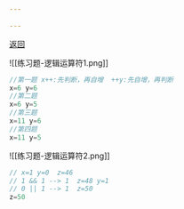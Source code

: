 ```yaml
---
 
---
```

[返回](练习题.md)

![[练习题-逻辑运算符1.png]]
```java
//第一题 x++:先判断，再自增  ++y:先自增，再判断
x=6 y=6
//第二题
x=6 y=5
//第三题
x=11 y=6
//第四题
x=11 y=5
```
![[练习题-逻辑运算符2.png]]
```java
// x=1 y=0  z=46
// 1 && 1 --> 1  z=48 y=1
// 0 || 1 --> 1  z=50
z=50
```